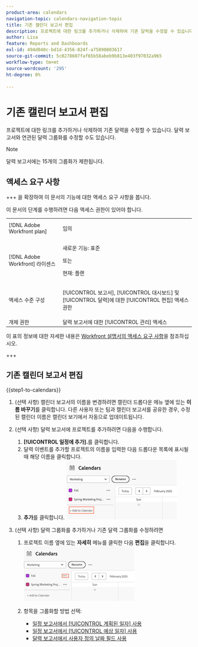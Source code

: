 ```yaml
---
product-area: calendars
navigation-topic: calendars-navigation-topic
title: 기존 캘린더 보고서 편집
description: 프로젝트에 대한 링크를 추가하거나 삭제하여 기존 달력을 수정할 수 있습니다. 달력 보고서와 연관된 달력 그룹화를 수정할 수도 있습니다.
author: Lisa
feature: Reports and Dashboards
exl-id: 494d040c-bd1d-4356-824f-a75890803617
source-git-commit: 5c0278607faf65b58abeb9b813e403f97032a965
workflow-type: tm+mt
source-wordcount: '295'
ht-degree: 0%

---
```


# 기존 캘린더 보고서 편집

프로젝트에 대한 링크를 추가하거나 삭제하여 기존 달력을 수정할 수 있습니다. 달력 보고서와 연관된 달력 그룹화를 수정할 수도 있습니다.

>[!NOTE]
>
>달력 보고서에는 15개의 그룹화가 제한됩니다.

## 액세스 요구 사항

+++ 을 확장하여 이 문서의 기능에 대한 액세스 요구 사항을 봅니다.

이 문서의 단계를 수행하려면 다음 액세스 권한이 있어야 합니다.

<table style="table-layout:auto"> 
 <col> 
 </col> 
 <col> 
 </col> 
 <tbody> 
  <tr> 
   <td role="rowheader">[!DNL Adobe Workfront plan]</td> 
   <td> <p>임의</p> </td> 
  </tr> 
  <tr> 
   <td role="rowheader">[!DNL Adobe Workfront] 라이센스</td> 
   <td><p>새로운 기능: 표준</p>
       <p>또는</p>
       <p>현재: 플랜</p></td> 
  </tr> 
  <tr> 
   <td role="rowheader">액세스 수준 구성</td> 
   <td> <p>[!UICONTROL 보고서], [!UICONTROL 대시보드] 및 [!UICONTROL 달력]에 대한 [!UICONTROL 편집] 액세스 권한</p></td> 
  </tr> 
  <tr> 
   <td role="rowheader">개체 권한</td> 
   <td>달력 보고서에 대한 [!UICONTROL 관리] 액세스</td> 
  </tr> 
 </tbody> 
</table>

이 표의 정보에 대한 자세한 내용은 [Workfront 설명서의 액세스 요구 사항](/help/quicksilver/administration-and-setup/add-users/access-levels-and-object-permissions/access-level-requirements-in-documentation.md)을 참조하십시오.

+++


## 기존 캘린더 보고서 편집

{{step1-to-calendars}}

1. (선택 사항) 캘린더 보고서의 이름을 변경하려면 캘린더 드롭다운 메뉴 옆에 있는 **이름 바꾸기**를 클릭합니다.
다른 사용자 또는 팀과 캘린더 보고서를 공유한 경우, 수정된 캘린더 이름은 캘린더 보기에서 자동으로 업데이트됩니다.

1. (선택 사항) 달력 보고서에 프로젝트를 추가하려면 다음을 수행합니다.
   1. **[!UICONTROL 일정에 추가].**&#x200B;를 클릭합니다.
   1. 달력 이벤트를 추가할 프로젝트의 이름을 입력한 다음 드롭다운 목록에 표시될 때 해당 이름을 클릭합니다.
   1. **추가**를 클릭합니다.
      ![캘린더에 프로젝트 추가](assets/add-a-calendar-project.png)


1. (선택 사항) 달력 그룹화를 추가하거나 기존 달력 그룹화를 수정하려면
   1. 프로젝트 이름 옆에 있는 **자세히** 메뉴를 클릭한 다음 **편집**을 클릭합니다.
      ![일정에서 프로젝트 편집](assets/edit-project-in-calendar.png)

   1. 항목을 그룹화할 방법 선택:

      * [일정 보고서에서 [!UICONTROL 계획된 일자] 사용](../../../reports-and-dashboards/reports/calendars/use-planned-dates.md)
      * [일정 보고서에서 [!UICONTROL 예상 일자] 사용](../../../reports-and-dashboards/reports/calendars/use-projected-dates.md)
      * [달력 보고서에서 사용자 정의 날짜 필드 사용](../../../reports-and-dashboards/reports/calendars/use-custom-dates.md)

